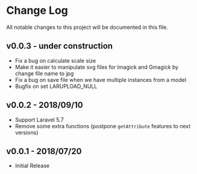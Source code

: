 # Change Log

All notable changes to this project will be documented in this file.

## v0.0.3 - under construction
- Fix a bug on calculate scale size
- Make it easier to manipulate svg files for Imagick and Gmagick by change file name to jpg
- Fix a bug on save file when we have multiple instances from a model
- Bugfix on set LARUPLOAD_NULL

## v0.0.2 - 2018/09/10
- Support Laravel 5.7
- Remove some extra functions (postpone `getAttribute` features to next versions) 

## v0.0.1 - 2018/07/20
- Initial Release
